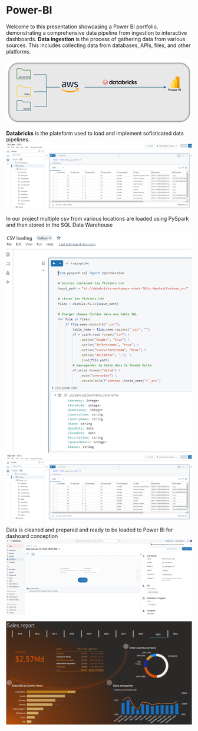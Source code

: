 # Power-BI

Welcome to this presentation showcasing a Power BI portfolio, demonstrating a comprehensive data pipeline from ingestion to interactive dashboards.
**Data ingestion** is the process of gathering data from various sources. This includes collecting data from databases, APIs, files, and other platforms.

![example](/Process.png)

**Databricks** is the plateform used to load and implement sofisticated data pipelines.
![example](/Databricks0.png)

In our project multiple csv from various locations are loaded using PySpark and then stored in the SQL Data Warehouse

![example](/Databricks1.png)
![example](/Databricks2.png)


Data is cleaned and prepared and ready to be loaded to Power Bi for dashoard conception
![example](/Databricks3.png)




![example](/Page1.png)
